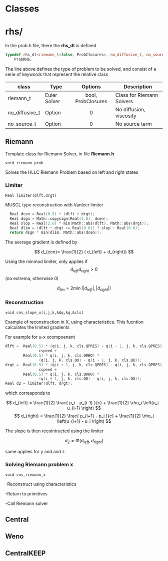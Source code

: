 # Classes


# rhs/

In the prob.h file, there the **rhs_dt** is defined

```cpp
typedef rhs_dt<riemann_t<false, ProbClosures>, no_diffusive_t, no_source_t>
    ProbRHS;
```
The line above  defines the type of problem to be solved, and consist of a serie of keywords that
represent the relative class


| class                      | Type          | Options| Description                                                  |
| --------------------------- | ------------- |:-------:| ------------------------------------------------------------ |
| riemann_t              | Euler Solver           |   bool, ProbClosures     | Class for Riemann Solvers   |
| no_diffusive_t             | Option          | 0       | No diffusion, viscosity   |
| no_source_t             | Option          | 0       | No source term   |




## Riemann

Template class for Riemann Solver, in file **Riemann.h**

```void riemann_prob```

Solves the HLLC  Riemann Problem based on left and right states


### Limiter 

```Real limiter(dlft,drgt)```

MUSCL type reconstruction with Vanleer limiter

```cpp
  Real dcen = Real(0.5) * (dlft + drgt);
  Real dsgn = Math::copysign(Real(1.0), dcen);
  Real slop = Real(2.0) * min(Math::abs(dlft), Math::abs(drgt));
  Real dlim = (dlft * drgt >= Real(0.0)) ? slop : Real(0.0);
  return dsgn * min(dlim, Math::abs(dcen));
```

The average gradient is defined by

$$
d_{cen}= \frac{1}{2} ( d_{left} + d_{right})
$$

Using the minmod limiter, only applies if $$ d_{left}d_{right} >0 $$
(no extrema, otherwise 0)

$$
d_{lim} = 2  \min(|d_{left}|,|d_{right}|)
$$


### Reconstruction

```void cns_slope_x(i,j,k,&dq,&q,&cls)```


Example of reconstruction in X, using characteristics.
This fucntion calculates the limited gradients 

For example for u-x xcompoenent


```cpp
dlft =  Real(0.5) * (q(i, j, k, cls.QPRES) - q(i - 1, j, k, cls.QPRES)) /
               cspeed +
        Real(0.5) * q(i, j, k, cls.QRHO) *
               (q(i, j, k, cls.QU) - q(i - 1, j, k, cls.QU));
drgt =  Real(0.5) * (q(i + 1, j, k, cls.QPRES) - q(i, j, k, cls.QPRES)) /
               cspeed +
        Real(0.5) * q(i, j, k, cls.QRHO) *
               (q(i + 1, j, k, cls.QU) - q(i, j, k, cls.QU));
Real d2 = limiter(dlft, drgt);
```
which corresponds to 

$$
d_{left} = \frac{1}{2}  \frac{ p_i - p_{i-1} }{c}  +   \frac{1}{2} \rho_i \left(u_i - u_{i-1} \right) 
$$
$$
d_{right} = \frac{1}{2} \frac{ p_{i+1} - p_i }{c}  +   \frac{1}{2} \rho_i \left(u_{i+1} - u_i \right) 
$$

The slope is then recointructed using the limiter

$$
d_2 = \Phi(d_{left},d_{right})
$$

same applies for y and and z.


### Solving Riemann problem x

```void cns_riemann_x```

-Reconstruct using characteristics

-Return to primitives

-Call Riemann solver


## Central


## Weno


## CentralKEEP




